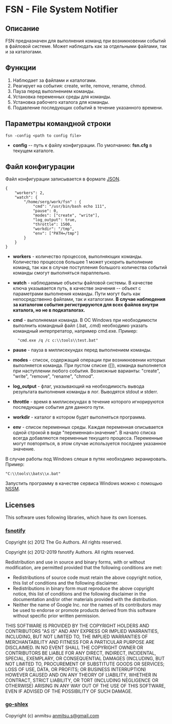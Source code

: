 FSN - File System Notifier
==========================

Описание
--------
FSN предназначен для выполнения команд при возникновении событий в файловой системе. Может наблюдать как за отдельными файлами, так и за каталогами.

Функции
-------
1. Наблюдает за файлами и каталогами.
2. Реагирует на события: create, write, remove, rename, chmod.
3. Пауза перед выполнением команды.
4. Установка переменных среды для команды.
5. Установка рабочего каталога для команды.
6. Подавление последующих событий в течение указанного времени.

Параметры командной строки
---------------------------
    fsn -config <path to config file>

- **config** -- путь к файлу конфигурации. По умолчанию: **fsn.cfg** в текущем каталоге.

Файл конфигурации
-----------------

Файл конфигурации записывается в формате [JSON](https://ru.wikipedia.org/wiki/JSON).

    {
        "workers": 2,
        "watch": {
            "/home/serg/work/fsn" : {
                "cmd": "/usr/bin/bash echo 111",
                "pause": 0,
                "modes": ["create", "write"],
                "log_output": true,
                "throttle": 1500,
                "workdir": "/tmp",
                "env": ["PATH=/tmp"]
            }
        }
    }

- **workers** - количество процессов, выполняющих команды. Количество процессов большее 1 может ускорить выполнение команд, так как в случае поступления большого количества событий команды смогут выполняться параллельно.
- **watch** - наблюдаемые объекты файловой системы. В качестве ключа указывается путь, в качестве значения -- объект с параметрами выполнения команды. Пути могут быть как непосредственно файлами, так и каталогами. **В случае наблюдения за каталогом события регистрируются для всех файлов внутри каталога, но не в подкаталогах.**
- **cmd** - выполняемая команда. В ОС Windows при необходимости выполнить командный файл (.bat, .cmd) необходимо указать командный интерпретатор, например cmd.exe. Пример:

        "cmd.exe /q /c c:\\tools\\test.bat"

- **pause** - пауза в миллисекундах перед выполнением команды.
- **modes** - список, содержащий операции при возникновении которых выполняется команда. При пустом списке ([]), команда выполняется при наступлении любого события. Возможные варианты: "create", "write", "remove", "rename", "chmod".
- **log_output** - флаг, указывающий на необходимость вывода результата выполнения команды в лог. Выводятся stdout и stderr.
- **throttle** - время в миллисекундах в течение которого игнорируются последующие события для данного пути.
- **workdir** - каталог в котором будет выполняться программа.
- **env** - список переменных среды. Каждая переменная описывается одной строкой в виде "переменная=значение". В начало списка всегда добавляются переменные текущего процесса. Переменные могут повторяться, в этом случае используется послднее указанное значение.

В случае работы под Windows слеши в путях необходимо экранировать. Пример:
    
    "C:\\tools\\bats\\x.bat"

Запустить программу в качестве сервиса Windows можно с помощью [NSSM](https://nssm.cc/).

## Licenses

This software uses following libraries, which have its own licenses.

### [fsnotify](https://github.com/fsnotify/fsnotify)

Copyright (c) 2012 The Go Authors. All rights reserved.

Copyright (c) 2012-2019 fsnotify Authors. All rights reserved.

Redistribution and use in source and binary forms, with or without
modification, are permitted provided that the following conditions are
met:

   * Redistributions of source code must retain the above copyright
notice, this list of conditions and the following disclaimer.
   * Redistributions in binary form must reproduce the above
copyright notice, this list of conditions and the following disclaimer
in the documentation and/or other materials provided with the
distribution.
   * Neither the name of Google Inc. nor the names of its
contributors may be used to endorse or promote products derived from
this software without specific prior written permission.

THIS SOFTWARE IS PROVIDED BY THE COPYRIGHT HOLDERS AND CONTRIBUTORS
"AS IS" AND ANY EXPRESS OR IMPLIED WARRANTIES, INCLUDING, BUT NOT
LIMITED TO, THE IMPLIED WARRANTIES OF MERCHANTABILITY AND FITNESS FOR
A PARTICULAR PURPOSE ARE DISCLAIMED. IN NO EVENT SHALL THE COPYRIGHT
OWNER OR CONTRIBUTORS BE LIABLE FOR ANY DIRECT, INDIRECT, INCIDENTAL,
SPECIAL, EXEMPLARY, OR CONSEQUENTIAL DAMAGES (INCLUDING, BUT NOT
LIMITED TO, PROCUREMENT OF SUBSTITUTE GOODS OR SERVICES; LOSS OF USE,
DATA, OR PROFITS; OR BUSINESS INTERRUPTION) HOWEVER CAUSED AND ON ANY
THEORY OF LIABILITY, WHETHER IN CONTRACT, STRICT LIABILITY, OR TORT
(INCLUDING NEGLIGENCE OR OTHERWISE) ARISING IN ANY WAY OUT OF THE USE
OF THIS SOFTWARE, EVEN IF ADVISED OF THE POSSIBILITY OF SUCH DAMAGE.

 ### [go-shlex](https://github.com/anmitsu/go-shlex)

 Copyright (c) anmitsu <anmitsu.s@gmail.com>
